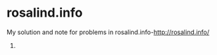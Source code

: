 rosalind.info
=============

My solution and note for problems in rosalind.info-http://rosalind.info/

1.

